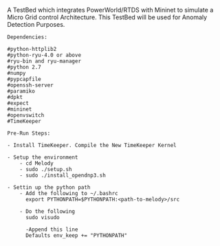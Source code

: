 A TestBed which integrates PowerWorld/RTDS with Mininet to simulate a
Micro Grid control Architecture. This TestBed will be used for 
Anomaly Detection Purposes.

```
Dependencies:

#python-httplib2
#python-ryu-4.0 or above
#ryu-bin and ryu-manager
#python 2.7
#numpy
#pypcapfile
#openssh-server
#paramiko
#dpkt
#expect 
#mininet
#openvswitch
#TimeKeeper
```

```
Pre-Run Steps:

- Install TimeKeeper. Compile the New TimeKeeper Kernel

- Setup the environment
    - cd Melody
    - sudo ./setup.sh
    - sudo ./install_opendnp3.sh

- Settin up the python path
    - Add the following to ~/.bashrc
      export PYTHONPATH=$PYTHONPATH:<path-to-melody>/src

    - Do the following
      sudo visudo
      
      -Append this line
      Defaults env_keep += "PYTHONPATH"

```
